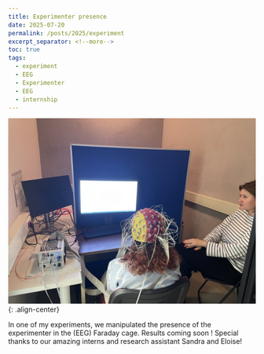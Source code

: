 ```yaml
---
title: Experimenter presence
date: 2025-07-20
permalink: /posts/2025/experiment
excerpt_separator: <!--more-->
toc: true
tags:
  - experiment
  - EEG
  - Experimenter
  - EEG
  - internship
---
```


![](/images/posts/post9/experiment_setup.jpg){: .align-center}

In one of my experiments, we manipulated the presence of the experimenter in the (EEG) Faraday cage. Results coming soon !
Special thanks to our amazing interns and research assistant Sandra and Eloise! 

<!--more-->


